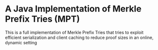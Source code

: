 # A Java Implementation of Merkle Prefix Tries (MPT) 

This is a full implementation of Merkle Prefix Tries that tries to exploit efficient serialization and client caching to reduce proof sizes in an online, dynamic setting
